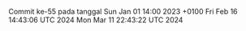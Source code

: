 Commit ke-55 pada tanggal Sun Jan 01 14:00 2023 +0100
Fri Feb 16 14:43:06 UTC 2024
Mon Mar 11 22:43:22 UTC 2024

